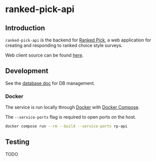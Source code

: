 # ranked-pick-api

## Introduction

`ranked-pick-api` is the backend for [Ranked Pick](http://rankedpick.com), a web application for creating and responding to ranked choice style surveys.

Web client source can be found [here](https://github.com/carterjackson/ranked-pick-web).

## Development

See the [database doc](./docs/database.md) for DB management.

### Docker

The service is run locally through [Docker](https://www.docker.com/) with [Docker Compose](https://docs.docker.com/compose/).

The `--service-ports` flag is required to open ports on the host.

```bash
docker compose run --rm --build --service-ports rp-api
```

## Testing

TODO

